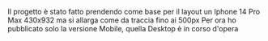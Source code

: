 Il progetto è stato fatto prendendo come base per il layout un Iphone 14 Pro Max 430x932 ma si allarga come da traccia fino ai 500px
Per ora ho pubblicato solo la versione Mobile, quella Desktop è in corso d'opera

